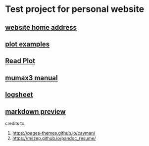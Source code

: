 # Test project for personal website
## [website home address](https://haoleih.github.io/HaoleiHui/)
## [plot examples](https://haoleih.github.io/HaoleiHui/plot_example.html)
## [Read Plot](https://haoleih.github.io/HaoleiHui/readplot/read_plot.html)
## [mumax3 manual](https://haoleih.github.io/HaoleiHui/manual/mumax3.html)
## [logsheet](https://haoleih.github.io/HaoleiHui/manual/SputterLogSheet.html)
## [markdown preview](https://haoleih.github.io/HaoleiHui/manual/render_markdown.html)

credits to:
1.  https://pages-themes.github.io/cayman/
2.  https://mszep.github.io/pandoc_resume/
